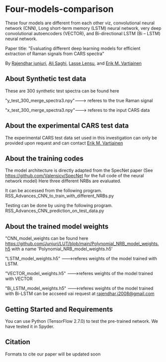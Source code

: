 # Four-models-comparison

These four models are different from each other viz, convolutional neural network (CNN), Long short-term memory (LSTM) neural network, very deep convolutional autoencoders (VECTOR), and Bi-directional LSTM (Bi – LSTM) neural network. 

Paper title: "Evaluating different deep learning models for efficient extraction of Raman signals from CARS spectra"

By [Rajendhar junjuri](https://scholar.google.co.in/citations?user=BRu_wuAAAAAJ&hl=en)\, [Ali Saghi](https://scholar.google.co.in/citations?view_op=list_works&hl=en&hl=en&user=GcWhnFcAAAAJ),  [Lasse Lensu](https://scholar.google.co.in/citations?user=dk2Ezl0AAAAJ&hl=en&oi=ao), and [Erik M. Vartiainen](https://scholar.google.co.in/citations?user=zbxe2qYAAAAJ&hl=en&oi=ao) 

## About Synthetic test data
These are 300 synthetic test spectra can be found here 

"y_test_300_merge_spectra3.npy"---> referes to the true Raman signal

"x_test_300_merge_spectra3.npy"---> referes to the input CARS data

## About the experimental CARS test data
The experimental CARS test data set used in this investigation can only be provided upon request and can contact [Erik M. Vartiainen](https://research.lut.fi/converis/portal/detail/Person/56843?auxfun=&lang=en_GB) 

## About the training codes

The model architecture is directly adapted from the SpecNet paper (See https://github.com/Valensicv/SpecNet for the full code of the neural network model)
Here three different NRBs are evaluated. 

It can be accessed from the following program.
RSS_Advances_CNN_to_train_with_different_NRBs.py

Testing can be done by using the following program.
RSS_Advances_CNN_prediction_on_test_data.py

## About the trained model weights

"CNN_model_weights can be found here https://github.com/Junjuri/LUT/blob/main/Polynomial_NRB_model_weights.h5 with a name 'Polynomial_NRB_model_weights.h5' 

"LSTM_model_weights.h5" --->referes weights of the model trained with LSTM.

"VECTOR_model_weights.h5" --->referes weights of the model trained with VECTOR

"Bi_LSTM_model_weights.h5" --->referes weights of the model trained with Bi-LSTM can be accseed vai request at rajendhar.j2008@gmail.com

## Getting Started and Requirements 
You can use Python (TensorFlow 2.7.0) to test the pre-trained network. We have tested it in Spyder.

## Citation
Formats to cite our paper will be updated soon
